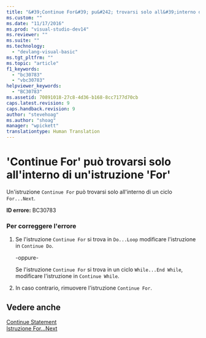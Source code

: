 ```yaml
---
title: "&#39;Continue For&#39; pu&#242; trovarsi solo all&#39;interno di un&#39;istruzione &#39;For&#39; | Microsoft Docs"
ms.custom: ""
ms.date: "11/17/2016"
ms.prod: "visual-studio-dev14"
ms.reviewer: ""
ms.suite: ""
ms.technology: 
  - "devlang-visual-basic"
ms.tgt_pltfrm: ""
ms.topic: "article"
f1_keywords: 
  - "bc30783"
  - "vbc30783"
helpviewer_keywords: 
  - "BC30783"
ms.assetid: 70891018-27c8-4d36-b168-8cc7177d70cb
caps.latest.revision: 9
caps.handback.revision: 9
author: "stevehoag"
ms.author: "shoag"
manager: "wpickett"
translationtype: Human Translation
---
```

# &#39;Continue For&#39; pu&#242; trovarsi solo all&#39;interno di un&#39;istruzione &#39;For&#39;
Un'istruzione `Continue For` può trovarsi solo all'interno di un ciclo `For...Next`.  
  
 **ID errore:** BC30783  
  
### Per correggere l'errore  
  
1.  Se l'istruzione `Continue For` si trova in `Do...Loop` modificare l'istruzione in `Continue Do`.  
  
     \-oppure\-  
  
     Se l'istruzione `Continue For` si trova in un ciclo `While...End While`, modificare l'istruzione in `Continue While`.  
  
2.  In caso contrario, rimuovere l'istruzione `Continue For`.  
  
## Vedere anche  
 [Continue Statement](../../visual-basic/language-reference/statements/continue-statement.md)   
 [Istruzione For...Next](../../visual-basic/language-reference/statements/for-next-statement.md)